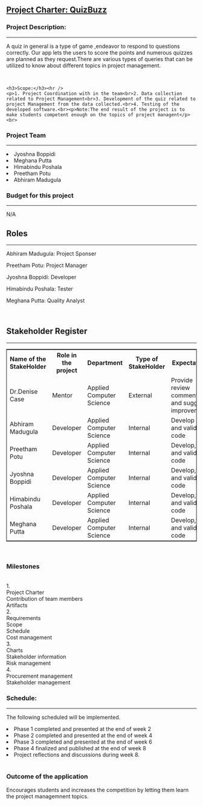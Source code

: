 <!DOCTYPE html>
<html lang="en">
<head>
  <meta charset="utf-8">
  <link rel="stylesheet" href="https://stackpath.bootstrapcdn.com/bootstrap/4.3.1/css/bootstrap.min.css">
  <link rel="stylesheet" href="https://stackpath.bootstrapcdn.com/bootstrap/4.3.1/js/bootstrap.min.js">
  <link rel="stylesheet" href="https://stackpath.bootstrapcdn.com/bootstrap/4.3.1/js/bootstrap.bundle.min.js">
</head>
<body>
<div class="container">
<nav class="navbar navbar-expand-lg navbar-light fixed-top py-3" id="mainNav">
        <a class="navbar-brand js-scroll-trigger" href="#"> 
		<h1>
            Project Charter: QuizBuzz
			</h1>
        </a>
</nav>
</div>
<div class="container">
<h3>Project Description:</h3><hr />
<p>A quiz in general is a type of game ,endeavor to respond to questions correctly. Our app lets the users to score the points and numerous quizzes are planned as they request.There are various types of queries that can be utilized to know about different topics in project management. </p>
	<br>

	<h3>Scope:</h3><hr />
	<p>1. Project Coordination with in the team<br>2. Data collection related to Project Management<br>3. Development of the quiz related to project Management from the data collected.<br>4. Testing of the developed software.<br><p>Note:The end result of the project is to make students competent enough on the topics of project managent</p><br>
<h3>Project Team</h3><hr />
 <li>Jyoshna Boppidi</li>
 <li>Meghana Putta </li>
 <li>Himabindu Poshala</li>
 <li>Preetham Potu</li>
 <li>Abhiram Madugula</li>

 <h3>Budget for this project</h3><hr />
<p>N/A</p>
<h2> Roles</h2><hr />
<p>Abhiram Madugula: Project Sponser</p>

<p>Preetham Potu: Project Manager</p>

<p>Jyoshna Boppidi: Developer</p>

<p>Himabindu Poshala: Tester</p>

<p>Meghana Putta: Quality Analyst</p>
<br>
<h2>Stakeholder Register</h2><hr />
<table style="width:100%;border: 1px solid black;">
  <tr>
    <th>Name of the StakeHolder</th>
    <th>Role in the project</th> 
    <th>Department</th>
	<th>Type of StakeHolder</th>
	<th>Expectations</th>
	<th>Contact Info</th>
  </tr>
  <tr>
    <td>Dr.Denise Case</td>
    <td>Mentor</td> 
    <td>
	Applied Computer Science</td>
	 <td>External</td> 
	 <td>Provide review comments and suggest improvements</td>
	  <td>Northwest Missouri state university</td> 
  </tr>
  <tr>
    <td>Abhiram Madugula</td>
    <td>Developer</td> 
    <td>
	Applied Computer Science</td>	 
	 <td>Internal</td> 
	 <td>Develop ,test and validate code</td>
	  <td>abhi.madu@gmail.com</td> 
  </tr>
  <tr>
    <td>Preetham Potu</td>
    <td>Developer</td> 
    <td>
	Applied Computer Science</td>
	 <td>Internal</td> 
	 <td>Develop,test and validate code</td>
	  <td>potupreetham@gmail.com</td> 
  </tr>
  <tr>
    <td>Jyoshna Boppidi</td>
    <td>Developer</td> 
    <td>
	Applied Computer Science</td>
	 <td>Internal</td> 
	 <td>Develop,test and validate code</td>
	  <td>boppidijyo123@gmail.com</td> 
  </tr>
<tr>
    <td>Himabindu Poshala</td>
    <td>Developer</td> 
    <td>
	Applied Computer Science</td>
	 <td>Internal</td> 
	 <td>Develop,test and validate code</td>
	  <td>bindu123@gmail.com</td> 
  </tr>
  <tr>
    <td>Meghana Putta</td>
    <td>Developer</td> 
    <td>
	Applied Computer Science</td>
	 <td>Internal</td> 
	 <td>Develop,test and validate code</td>
	  <td>puttameghana@gmail.com</td> 
  </tr>
</table>
<br> 
<h3>Milestones</h3><hr />
<br>1. 
<br>
Project Charter
<br>
Contribution of team members
<br>
Artifacts
<br>
2.
<br>
Requirements
<br>
Scope
<br>
Schedule
<br>
Cost management
<br>
3.
<br>
Charts
<br>
Stakeholder information
<br>
Risk management
<br>
4.
<br>
Procurement management
<br>
Stakeholder management
<br>
 <h3>Schedule:</h3>
 <hr />
 <p>The following scheduled will be implemented.</p>
<li>Phase 1 completed and presented at the end of week 2</li>
<li>Phase 2 completed and presented at the end of week 4</li>
<li>Phase 3 completed and presented at the end of week 6</li>
<li>Phase 4 finalized and published at the end of week 8</li>
<li>Project reflections and discussions during week 8.</li>
<br>
<h3>Outcome of the application</h3>
<hr />
<p>Encourages students and increases the competition by letting them learn the project managemnent topics.</p> 
 </body>
</html>
